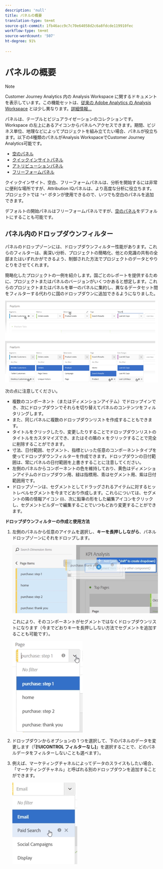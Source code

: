 ```yaml
---
description: 'null'
title: パネルの概要
translation-type: tm+mt
source-git-commit: 1fb46acc9c7c70e64058d2c6a8fdcde119910fec
workflow-type: tm+mt
source-wordcount: '507'
ht-degree: 91%

---
```



# パネルの概要

>[!NOTE]
>
>Customer Journey Analytics 内の Analysis Workspace に関するドキュメントを表示しています。この機能セットは、[従来の Adobe Analytics の Analysis Workspace](https://docs.adobe.com/content/help/ja-JP/analytics/analyze/analysis-workspace/home.html) とは少し異なります。[詳細情報...](/help/getting-started/cja-aa.md)

パネルは、テーブルとビジュアライゼーションのコレクションです。Workspace の左上にあるアイコンからパネルへアクセスできます。期間、ビジネス単位、地理などによってプロジェクトを組み立てたい場合、パネルが役立ちます。以下の4種類のパネルがAnalysis WorkspaceでCustomer Journey Analytics可能です。

* [空のパネル](blank-panel.md)
* [クイックインサイトパネル](quickinsight.md)
* [アトリビューションパネル](attribution.md)
* [フリーフォームパネル](freeform-panel.md)

クイックインサイト、空白、フリーフォームパネルは、分析を開始するには非常に便利な場所ですが、Attribution IQパネルは、より高度な分析に役立ちます。 プロジェクトでは `"+"` ボタンが使用できるので、いつでも空白のパネルを追加できます。

デフォルトの開始パネルはフリーフォームパネルですが、[空のパネル](/help/analysis-workspace/c-panels/blank-panel.md)をデフォルトにすることも可能です。

## パネル内のドロップダウンフィルター

パネルのドロップゾーンには、ドロップダウンフィルター性能があります。これらのフィルターは、奥深い分析、プロジェクトの簡略化、他との見識の共有の全部またはいずれかができるよう、制御された方法でプロジェクトのデータとやりとりをさせてくれます。

簡略化したプロジェクトの一例を紹介します。国ごとのレポートを提供するために、プロジェクトまたはパネルのバージョンがいくつかあると想定します。これらのプロジェクトまたはパネルを単一のパネルに集約し、異なるデータセット間をフィルターする代わりに国のドロップダウンに追加できるようになりました。

![](assets/dropdowns.png)

次の点に注意してください。

* 複数のコンポーネント（またはディメンションアイテム）でドロップインでき、次にドロップダウンでそれらを切り替えてパネルのコンテンツをフィルタリングします。
* また、同じパネルに複数のドロップダウンリストを作成することもできます。
* タイトルをクリックしたり、変更したりすることでドロップダウンリストのタイトルをカスタマイズでき、またはその隣の x をクリックすることで完全に削除することができます。
* 寸法、日付範囲、セグメント、指標といった任意のコンポーネントタイプを使ってドロップダウンフィルターを作成できます。ドロップダウンの日付範囲は、常にパネルの日付範囲を上書きすることに注意してください。
* 左側のパネルからコンポーネントの色を維持しており、黄色はディメンションアイテムのドロップダウン用、緑は指標用、青はセグメント用、紫は日付範囲用です。
* ドロップゾーンは、セグメントとしてドラッグされるアイテムに対するヒットレベルセグメントを今までどおり作成します。これらについては、セグメントの隣の情報アイコン (i)、次に鉛筆の形をした編集アイコンをクリックし、セグメントビルダーで編集することでいつもどおり変更することができます。

**ドロップダウンフィルターの作成と使用方法**

1. 左側のパネルから任意のアイテムを選択し、**キーを長押ししながら**、パネルドロップゾーンにそれをドロップします。

   ![](assets/create_dropdown.png)

   これにより、そのコンポーネントがセグメントではなくドロップダウンリストになります（今までどおりキーを長押ししない方法でセグメントを追加することも可能です）。

   ![](assets/dropdown.png)

1. ドロップダウンからオプションの 1 つを選択して、下のパネルのデータを変更します（「**[!UICONTROL フィルターなし]**」を選択することで、どのパネルデータをフィルターしないことも選べます）。
1. 例えば、マーケティングチャネルによってデータのスライスもしたい場合、「マーケティングチャネル」と呼ばれる別のドロップダウンを追加することができます。

   ![](assets/mc_dropdown.png)

